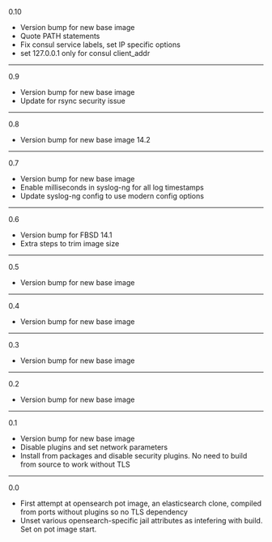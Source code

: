 0.10

* Version bump for new base image
* Quote PATH statements
* Fix consul service labels, set IP specific options
* set 127.0.0.1 only for consul client_addr

---

0.9

* Version bump for new base image
* Update for rsync security issue

---

0.8

* Version bump for new base image 14.2

---

0.7

* Version bump for new base image
* Enable milliseconds in syslog-ng for all log timestamps
* Update syslog-ng config to use modern config options

---

0.6

* Version bump for FBSD 14.1
* Extra steps to trim image size

---

0.5

* Version bump for new base image

---

0.4

* Version bump for new base image

---

0.3

* Version bump for new base image

---

0.2

* Version bump for new base image

---

0.1

* Version bump for new base image
* Disable plugins and set network parameters
* Install from packages and disable security plugins. No need to build from source to work without TLS

---

0.0

* First attempt at opensearch pot image, an elasticsearch clone, compiled from ports without plugins so no TLS dependency
* Unset various opensearch-specific jail attributes as intefering with build. Set on pot image start.
